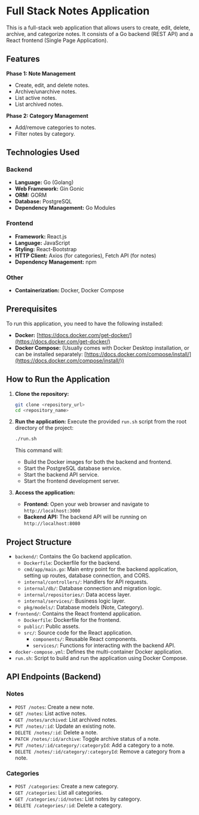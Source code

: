 # Full Stack Notes Application

This is a full-stack web application that allows users to create, edit, delete, archive, and categorize notes. It consists of a Go backend (REST API) and a React frontend (Single Page Application).

## Features

**Phase 1: Note Management**
- Create, edit, and delete notes.
- Archive/unarchive notes.
- List active notes.
- List archived notes.

**Phase 2: Category Management**
- Add/remove categories to notes.
- Filter notes by category.

## Technologies Used

### Backend
- **Language:** Go (Golang)
- **Web Framework:** Gin Gonic
- **ORM:** GORM
- **Database:** PostgreSQL
- **Dependency Management:** Go Modules

### Frontend
- **Framework:** React.js
- **Language:** JavaScript
- **Styling:** React-Bootstrap
- **HTTP Client:** Axios (for categories), Fetch API (for notes)
- **Dependency Management:** npm

### Other
- **Containerization:** Docker, Docker Compose

## Prerequisites

To run this application, you need to have the following installed:

- **Docker:** [https://docs.docker.com/get-docker/](https://docs.docker.com/get-docker/)
- **Docker Compose:** (Usually comes with Docker Desktop installation, or can be installed separately: [https://docs.docker.com/compose/install/](https://docs.docker.com/compose/install/))

## How to Run the Application

1.  **Clone the repository:**
    ```bash
    git clone <repository_url>
    cd <repository_name>
    ```

2.  **Run the application:**
    Execute the provided `run.sh` script from the root directory of the project:
    ```bash
    ./run.sh
    ```

    This command will:
    - Build the Docker images for both the backend and frontend.
    - Start the PostgreSQL database service.
    - Start the backend API service.
    - Start the frontend development server.

3.  **Access the application:**
    - **Frontend:** Open your web browser and navigate to `http://localhost:3000`
    - **Backend API:** The backend API will be running on `http://localhost:8080`

## Project Structure

- `backend/`: Contains the Go backend application.
    - `Dockerfile`: Dockerfile for the backend.
    - `cmd/app/main.go`: Main entry point for the backend application, setting up routes, database connection, and CORS.
    - `internal/controllers/`: Handlers for API requests.
    - `internal/db/`: Database connection and migration logic.
    - `internal/repositories/`: Data access layer.
    - `internal/services/`: Business logic layer.
    - `pkg/models/`: Database models (Note, Category).
- `frontend/`: Contains the React frontend application.
    - `Dockerfile`: Dockerfile for the frontend.
    - `public/`: Public assets.
    - `src/`: Source code for the React application.
        - `components/`: Reusable React components.
        - `services/`: Functions for interacting with the backend API.
- `docker-compose.yml`: Defines the multi-container Docker application.
- `run.sh`: Script to build and run the application using Docker Compose.

## API Endpoints (Backend)

### Notes
- `POST /notes`: Create a new note.
- `GET /notes`: List active notes.
- `GET /notes/archived`: List archived notes.
- `PUT /notes/:id`: Update an existing note.
- `DELETE /notes/:id`: Delete a note.
- `PATCH /notes/:id/archive`: Toggle archive status of a note.
- `PUT /notes/:id/category/:categoryId`: Add a category to a note.
- `DELETE /notes/:id/category/:categoryId`: Remove a category from a note.

### Categories
- `POST /categories`: Create a new category.
- `GET /categories`: List all categories.
- `GET /categories/:id/notes`: List notes by category.
- `DELETE /categories/:id`: Delete a category.

